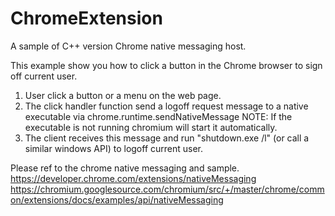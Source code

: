 # ChromeExtension
A sample of C++ version Chrome native messaging host.

This example show you how to click a button in the Chrome browser to sign off current user.

1. User click a button or a menu on the web page.
2. The click handler function send a logoff request message to a native executable via chrome.runtime.sendNativeMessage 
     NOTE: If the executable is not running chromium will start it automatically.
3. The client receives this message and run "shutdown.exe /l" (or call a similar windows API) to logoff current user.

Please ref to the chrome native messaging and sample.
https://developer.chrome.com/extensions/nativeMessaging
https://chromium.googlesource.com/chromium/src/+/master/chrome/common/extensions/docs/examples/api/nativeMessaging


